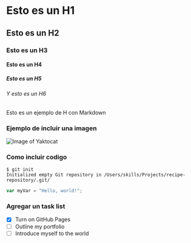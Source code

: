 # Esto es un H1
## Esto es un H2
### Esto es un H3
#### Esto es un H4
##### Esto es un H5
###### Y esto es un H6
Esto es un ejemplo de H con Markdown

### Ejemplo de incluir una imagen
![Image of Yaktocat](https://octodex.github.com/images/yaktocat.png)

### Como incluir codigo

```
$ git init
Initialized empty Git repository in /Users/skills/Projects/recipe-repository/.git/
```

``` javascript
var myVar = "Hello, world!";
```

### Agregar un task list
- [x] Turn on GitHub Pages
- [ ] Outline my portfolio
- [ ] Introduce myself to the world
